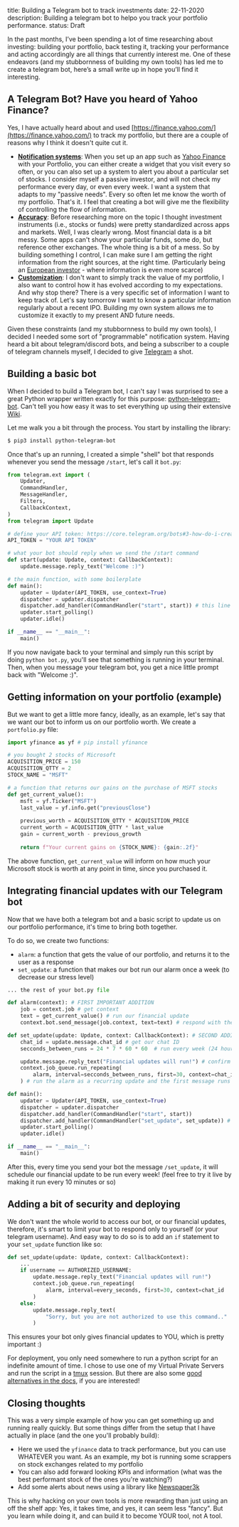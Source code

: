 title: Building a Telegram bot to track investments
date: 22-11-2020 
description: Building a telegram bot to helpo you track your portfolio performance.
status: Draft


In the past months, I’ve been spending a lot of time researching about investing: building your portfolio, back testing it, tracking your performance and acting accordingly are all things that currently interest me. One of these endeavors (and my stubbornness of building my own tools) has led me to create a telegram bot, here’s a small write up in hope you’ll find it interesting. 

## A Telegram Bot? Have you heard of Yahoo Finance?

Yes, I have actually heard about and used [https://finance.yahoo.com/](https://finance.yahoo.com/) to track my portfolio, but there are a couple of reasons why I think it doesn't quite cut it. 

- **<u>Notification systems</u>**: When you set up an app such as [Yahoo Finance](https://apps.apple.com/us/app/yahoo-finance/id328412701) with your Portfolio, you can either create a widget that you visit every so often, or you can also set up a system to alert you about a particular set of stocks. I consider myself a passive investor, and will not check my performance every day, or even every week. I want a system that adapts to my "passive needs". Every so often let me know the worth of my portfolio. That's it. I feel that creating a bot will give me the flexibility of controlling the flow of information. 
- **<u>Accuracy</u>**: Before researching more on the topic I thought investment instruments (i.e., stocks or funds) were pretty standardized across apps and markets. Well, I was clearly wrong. Most financial data is a bit messy. Some apps can't show your particular funds, some do, but reference other exchanges. The whole thing is a bit of a mess. So by building something I control, I can make sure I am getting the right information from the right sources, at the right time. (Particularly being an [European investor](https://indexfundinvestor.eu/) - where information is even more scarce)
- **<u>Customization</u>**: I don't want to simply track the value of my portfolio, I also want to control how it has evolved according to my expectations. And why stop there? There is a very specific set of information I want to keep track of. Let's say tomorrow I want to know a particular information regularly about a recent IPO. Building my own system allows me to customize it exactly to my present AND future needs. 

Given these constraints (and my stubbornness to build my own tools), I decided I needed some sort of "programmable" notification system. Having heard a bit about telegram/discord bots, and being a subscriber to a couple of telegram channels myself, I decided to give [Telegram](https://telegram.org/) a shot. 

## Building a basic bot

When I decided to build a Telegram bot, I can't say I was surprised to see a great Python wrapper written exactly for this purpose: [python-telegram-bot](https://github.com/python-telegram-bot/python-telegram-bot). Can't tell you how easy it was to set everything up using their extensive [Wiki](https://github.com/python-telegram-bot/python-telegram-bot/wiki). 

Let me walk you a bit through the process. You start by installing the library:

```bash
$ pip3 install python-telegram-bot 
```

Once that's up an running, I created a simple "shell" bot that responds whenever you send the message `/start`, let's call it `bot.py`:

```python
from telegram.ext import (
    Updater,
    CommandHandler,
    MessageHandler,
    Filters,
    CallbackContext,
)
from telegram import Update

# define your API token: https://core.telegram.org/bots#3-how-do-i-create-a-bot 
API_TOKEN = "YOUR API TOKEN" 

# what your bot should reply when we send the /start command
def start(update: Update, context: CallbackContext):
    update.message.reply_text("Welcome :)")

# the main function, with some boilerplate
def main():
    updater = Updater(API_TOKEN, use_context=True)
    dispatcher = updater.dispatcher
    dispatcher.add_handler(CommandHandler("start", start)) # this line is what matters most
    updater.start_polling()
    updater.idle()

if __name__ == "__main__":
    main()
```

If you now navigate back to your terminal and simply run this script by doing `python bot.py`, you'll see that something is running in your terminal. Then, when you message your telegram bot, you get a nice little prompt back with "Welcome :)". 

## Getting information on your portfolio (example)

But we want to get a little more fancy, ideally, as an example, let's say that we want our bot to inform us on our portfolio worth. We create a `portfolio.py` file:

```python
import yfinance as yf # pip install yfinance

# you bought 2 stocks of Microsoft
ACQUISITION_PRICE = 150
ACQUISITION_QTTY = 2
STOCK_NAME = "MSFT"

# a function that returns our gains on the purchase of MSFT stocks
def get_current_value():
    msft = yf.Ticker("MSFT")
    last_value = yf.info.get("previousClose")
    
    previous_worth = ACQUISITION_QTTY * ACQUISITION_PRICE 
    current_worth = ACQUISITION_QTTY * last_value
    gain = current_worth - previous_growth
    
    return f"Your current gains on {STOCK_NAME}: {gain:.2f}"
```

The above function, `get_current_value` will inform on how much your Microsoft stock is worth at any point in time, since you purchased it. 

## Integrating financial updates with our Telegram bot

Now that we have both a telegram bot and a basic script to update us on our portfolio performance, it's time to bring both together. 

To do so, we create two functions:

- `alarm`: a function that gets the value of our portfolio, and returns it to the user as a response
- `set_update`: a function that makes our bot run our alarm once a week (to decrease our stress level)

```python
... the rest of your bot.py file

def alarm(context): # FIRST IMPORTANT ADDITION
    job = context.job # get context
    text = get_current_value() # run our financial update
    context.bot.send_message(job.context, text=text) # respond with the string returned by the function

def set_update(update: Update, context: CallbackContext): # SECOND ADDITION
    chat_id = update.message.chat_id # get our chat ID
    secconds_between_runs = 24 * 7 * 60 * 60  # run every week (24 hours * 7 days * 60 mins * 60 secs)

    update.message.reply_text("Financial updates will run!") # confirm to user that it will run
    context.job_queue.run_repeating(
        alarm, interval=secconds_between_runs, first=30, context=chat_id
    ) # run the alarm as a recurring update and the first message runs 30 seconds after our update is set

def main():
    updater = Updater(API_TOKEN, use_context=True)
    dispatcher = updater.dispatcher
    dispatcher.add_handler(CommandHandler("start", start))
    dispatcher.add_handler(CommandHandler("set_update", set_update)) # NEW COMMAND
    updater.start_polling()
    updater.idle()

if __name__ == "__main__":
    main()
```

After this, every time you send your bot the message `/set_update`, it will schedule our financial update to be run every week! (feel free to try it live by making it run every 10 minutes or so)

## Adding a bit of security and deploying

We don't want the whole world to access our bot, or our financial updates, therefore, it's smart to limit your bot to respond only to yourself (or your telegram username). And easy way to do so is to add an `if` statement to your `set_update` function like so:

```python
def set_update(update: Update, context: CallbackContext):
	...
    if username == AUTHORIZED_USERNAME:
        update.message.reply_text("Financial updates will run!")
        context.job_queue.run_repeating(
            alarm, interval=every_seconds, first=30, context=chat_id
        )
    else:
        update.message.reply_text(
            "Sorry, but you are not authorized to use this command.."
        )
```

This ensures your bot only gives financial updates to YOU, which is pretty important :) 

For deployment, you only need somewhere to run a python script for an indefinite amount of time. I chose to use one of my Virtual Private Servers and run the script in a [tmux](https://en.wikipedia.org/wiki/Tmux) session. But there are also some [good alternatives in the docs](https://github.com/python-telegram-bot/python-telegram-bot/wiki/Where-to-host-Telegram-Bots), if you are interested!

## Closing thoughts

This was a very simple example of how you can get something up and running really quickly. But some things differ from the setup that I have actually in place (and the one you'll probably build):

- Here we used the `yfinance` data to track performance, but you can use WHATEVER you want. As an example, my bot is running some scrappers on stock exchanges related to my portfolio
- You can also add forward looking KPIs and information (what was the best performant stock of the ones you're watching?)
- Add some alerts about news using a library like [Newspaper3k](https://newspaper.readthedocs.io/en/latest/)

This is why hacking on your own tools is more rewarding than just using an off the shelf app: Yes, it takes time, and yes, it can seem less "fancy". But you learn while doing it, and can build it to become YOUR tool, not A tool. 























